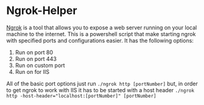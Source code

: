 # Ngrok-Helper
[Ngrok](https://ngrok.com/docs) is a tool that allows you to expose a web server running on your local machine to the internet.  This is a powershell script that make starting ngrok with specified ports and configurations easier. It has the following options:

1. Run on port 80
2. Run on port 443
3. Run on custom port
4. Run on for IIS

All of the basic port options just run `./ngrok http [portNumber]` but, in order to get ngrok to work with IIS it has to be started with a host header `./ngrok http -host-header="localhost:[portNumber]" [portNumber]`